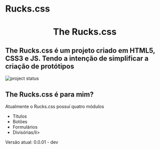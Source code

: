 # Rucks.css
<h1 align="center">The Rucks.css</h1>
<h2>The Rucks.css é um projeto criado em HTML5, CSS3 e JS. Tendo a intenção de simplificar a criação de protótipos</h2>
<img src="https://user-images.githubusercontent.com/36743233/162641514-a432824a-55d2-4c49-86ed-5faefa5eb16b.svg" alt="project status">

<h2>The Rucks.css é para mim?</h1>

<p>Atualmente o Rucks.css possuí quatro módulos</p>
<ul>
  <li>Títulos</li>
  <li>Botões</li>
  <li>Formulários</li>
  <li>Divisórias/li>
</ul>

Versão atual: 0.0.01 - dev
